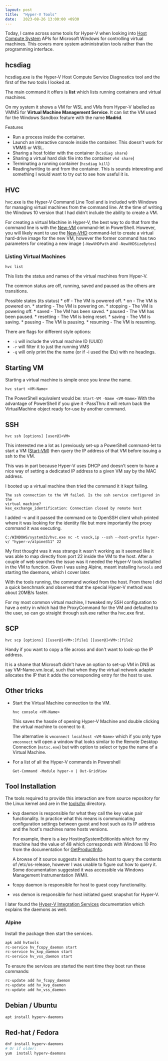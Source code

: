 ```yaml
---
layout: post
title:  "Hyper-V Tools"
date:   2023-08-26 13:00:00 +0930
---
```


Today, I came across some tools for Hyper-V when looking into
[Host Compute System][0] APIs for Microsoft Windows for controlling
virtual machines. This covers more system administration tools rather than
the programming interface.

## hcsdiag

hcsdiag.exe is the Hyper-V Host Compute Service Diagnostics tool and the first
of the two tools I looked at.

The main command it offers is **list** which lists running containers and
virtual machines.

On my system it shows a VM for WSL and VMs from Hyper-V labelled as VMMS for
**Virtual Machine Management Service**. It can list the VM used for the Windows
Sandbox feature with the name **Madrid**.

Features
* Run a process inside the container.
* Launch an interactive console inside the container.
  This doesn't work for VMMS or WSL.
* Sharing a host folder with the container (`hcsdiag share`)
* Sharing a virtual hard disk file into the container `vhd share`)
* Terminating a running container (`hcsdiag kill`)
* Reading/writing to and from the container. This is sounds interesting and
  something I would want to try out to see how useful it is.

## HVC

hvc.exe is the Hyper-V Command Line Tool and is included with Windows for
managing virtual machines from the command line. At the time of writing
the Windows 10 version that I had didn't include the ability to create a VM.

For creating a virtual Machine in Hyper-V, the best way to do that from the
command line is with the [New-VM][1] command-let in PowerShell. However, you
will likely want to use the [New-VHD][2] command-let to create a virtual
hard-drive image for the new VM, however the former command has two parameters
for creating a new image (`-NewVHDPath` and `-NewVHDSizeBytes`)

### Listing Virtual Machines
`hvc list`

This lists the status and names of the virtual machines from Hyper-V.

The common status are off, running, saved and paused as the others are
transitions.

Possible states (its status)
    * off - The VM is powered off.
    * on - The VM is powered on.
    * starting - The VM is powering on.
    * stopping - The VM is powering off.
    * saved - The VM has been saved.
    * paused - The VM has been paused.
    * resetting - The VM is being reset.
    * saving - The VM is saving.
    * pausing - The VM is pausing.
    * resuming - The VM is resuming.

There are flags for different style options:
* `-i` will include the virtual machine ID (UUID)
* `-r` will filter it to just the running VMS
* `-q` will only print the the name (or if -i used the IDs) with no headings.

## Starting VM

Starting a virtual machine is simple once you know the name.

`hvc start <VM-Name>`

The PowerShell equivalent would be:
`Start-VM -Name <VM-Name>`
With the advantage of PowerShell if you give it -PassThru it will return back
the VirtualMachine object ready for-use by another command.

## SSH
`hvc ssh [options] [user@]<VM>`

This interested me a lot as I previously set-up a PowerShell command-let to
start a VM ([Start-VM][3]) then query the IP address of that VM before
issuing a ssh to the VM.

This was in part because Hyper-V uses DHCP and doesn't seem to have a nice way
of setting a dedicated IP address to a given VM say by the MAC address.

I booted up a virtual machine then tried the command it it kept failing.

```
The ssh connection to the VM failed. Is the ssh service configured in the
virtual machine?
kex_exchange_identification: Connection closed by remote host
```

I added -v and it passed the command on to OpenSSH client whch printed where it
was looking for the  identity file but more importantly the proxy command it
was executing.

```
C:/WINDOWS/system32/hvc.exe nc -t vsock,ip --ssh --host-prefix hyper-v/ "hyper-v/alpine311" 22
```

My first thought was it was strange it wasn't working as it seemed like it was
able to map directly from port 22 inside the VM to the host. After a couple
of web searches the issue was it needed the Hyper-V tools installed in the VM
to function. Given I was using Alpine, meant installing `hvtools` and starting
the daemons, which I cover later.

With the tools running, the command worked from the host.
From there I did a quick benchmark and observed that the special Hyper-V method
was about 20MB/s faster.

For my most common virtual machine, I tweaked my SSH configuration to have a
entry in which had the ProxyCommand for the VM and defaulted to the user, so
can go straight through ssh.exe rather tha hvc.exe first.

## SCP
`hvc scp [options] [[user@]<VM>:]file1 [[user@]<VM>:]file2`

Handy if you want to copy a file across and don't want to look-up the IP
address.

It is a shame that Microsoft didn't have an option to set-up VM in DNS as say
VM-Name.vm.local, such that when they the virtual network adapter allocates the
IP that it adds the corresponding entry for the host to use.

## Other tricks

* Start the Virtual Machine connection to the VM.
    ```
    hvc console <VM-Name>
    ```
    This saves the hassle of opening Hyper-V Machine and double clicking the
    virtual machine to connect to it.

    The alternative is `vmconnect localhost <VM-Name>` which if you only type
    `vmconnect` will open a window that looks similar to the Remote Desktop
    Connection (`mstsc.exe`) but with option to select or type the name of
    a Virtual Machine.

* For a list of all the Hyper-V commands in Powershell
  ```
  Get-Command -Module hyper-v | Out-GridView
  ```

## Tool Installation

The tools required to provide this interaction are from source repository for
the Linux kernel and are in the [tools/hv][4] directory.


* kvp daemon is responsible for what they call the key value pair
  functionality. In practice what this means is communicating configuration
  settings between guest and host such as its IP address and the host's
  machines name hosts versions.

  For example, there is a key HostingSystemEditionIds which for my machine
  had the value of 48 which corresponds with  Windows 10 Pro  from
  the documentation for [GetProductInfo][5].

  A browse of it source suggests it enables the host to query the contents of
  /etc/os-release, however I was unable to figure out how to query it.
  Some documentation suggested it was accessible via Windows Management Instrumentation (WMI).
* fcopy daemon is responsible for host to guest copy functionality.
* vss demon is responsible for host initiated guest snapshot for Hyper-V.

I later found the [Hyper-V Integration Services][6] documentation which
explains the daemons as well.

### Alpine

Install the package then start the services.
```sh
apk add hvtools
rc-service hv_fcopy_daemon start
rc-service hv_kvp_daemon start
rc-service hv_vss_daemon start
```

To ensure the services are started the next time they boot run these commands:
```sh
rc-update add hv_fcopy_daemon
rc-update add hv_kvp_daemon
rc-update add hv_vss_daemon
```

## Debian / Ubuntu

```sh
apt install hyperv-daemons
```

## Red-hat / Fedora

```sh
dnf install hyperv-daemons
# Or if older:
yum  install hyperv-daemons
```

[0]: https://learn.microsoft.com/en-us/virtualization/api/hcs/overview
[1]: https://learn.microsoft.com/en-us/powershell/module/hyper-v/new-vm
[2]: https://learn.microsoft.com/en-us/powershell/module/hyper-v/new-vhd
[3]: https://learn.microsoft.com/en-us/powershell/module/hyper-v/start-vm
[4]: https://git.kernel.org/pub/scm/linux/kernel/git/stable/linux.git/tree/tools/hv?h=v6.4.12
[5]: https://learn.microsoft.com/en-us/windows/win32/api/sysinfoapi/nf-sysinfoapi-getproductinfo
[6]: https://learn.microsoft.com/en-us/virtualization/hyper-v-on-windows/reference/integration-services